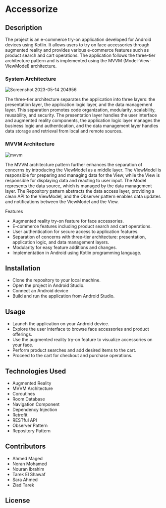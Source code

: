 # Accessorize

## Description

The project is an e-commerce try-on application developed for Android devices using Kotlin. It allows users to try on face accessories through augmented reality and provides various e-commerce features such as product search and cart operations. The application follows the three-tier architecture pattern and is implemented using the MVVM (Model-View-ViewModel) architecture.

### System Architecture
![Screenshot 2023-05-14 204956](https://github.com/ahmedmaged3k1/Accessorize/assets/60134186/e968b70b-612a-4e42-80b2-1135f2374ef1)

The three-tier architecture separates the application into three layers: the presentation layer, the application logic layer, and the data management layer. This separation promotes code organization, modularity, scalability, reusability, and security. The presentation layer handles the user interface and augmented reality components, the application logic layer manages the business logic and authentication, and the data management layer handles data storage and retrieval from local and remote sources.



### MVVM Architecture 
![mvvm](https://user-images.githubusercontent.com/60134186/185244558-c3916e54-5300-4fdd-9667-bfb946ed0130.png)

The MVVM architecture pattern further enhances the separation of concerns by introducing the ViewModel as a middle layer. The ViewModel is responsible for preparing and managing data for the View, while the View is responsible for displaying data and reacting to user input. The Model represents the data source, which is managed by the data management layer. The Repository pattern abstracts the data access layer, providing a clean API to the ViewModel, and the Observer pattern enables data updates and notifications between the ViewModel and the View.

Features
- Augmented reality try-on feature for face accessories.
- E-commerce features including product search and cart operations.
- User authentication for secure access to application features.
- Separation of concerns with three-tier architecture: presentation, application logic, and data management layers.
- Modularity for easy feature additions and changes.
- Implementation in Android using Kotlin programming language.
## Installation
- Clone the repository to your local machine.
- Open the project in Android Studio.
- Connect an Android device
- Build and run the application from Android Studio.
## Usage
- Launch the application on your Android device.
- Explore the user interface to browse face accessories and product offerings.
- Use the augmented reality try-on feature to visualize accessories on your face.
- Perform product searches and add desired items to the cart.
- Proceed to the cart for checkout and purchase operations.

## Technologies Used
- Augmented Reality
- MVVM Architecture
- Coroutines
- Room Database
- Navigation Component
- Dependency Injection
- Retrofit
- RESTful API
- Observer Pattern
- Repository Pattern
## Contributors
- Ahmed Maged
- Noran Mohamed
- Nouran Ibrahim
- Tarek El Shawaf
- Sara Ahmed
- Ziad Tarek
## License

